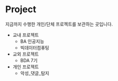 # Project

지금까지 수행한 개인/단체 프로젝트를 보관하는 곳입니다.

- 교내 프로젝트
  - BA 인공지능
  - 빅데이터컴퓨팅
- 교외 프로젝트
  - BDA 7기
- 개인 프로젝트
  - 악성_댓글_탐지
